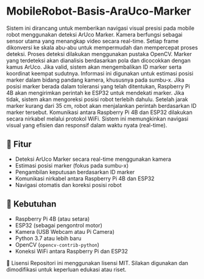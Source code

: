 # MobileRobot-Basis-AraUco-Marker

Sistem ini dirancang untuk memberikan navigasi visual presisi pada mobile robot menggunakan deteksi ArUco Marker. Kamera berfungsi sebagai sensor utama yang menangkap video secara real-time. Setiap frame dikonversi ke skala abu-abu untuk mempermudah dan mempercepat proses deteksi.
Proses deteksi dilakukan menggunakan pustaka OpenCV. Marker yang terdeteksi akan dianalisis berdasarkan pola dan dicocokkan dengan kamus ArUco. Jika valid, sistem akan mengembalikan ID marker serta koordinat keempat sudutnya. Informasi ini digunakan untuk estimasi posisi marker dalam bidang pandang kamera, khususnya pada sumbu-x.
Jika posisi marker berada dalam toleransi yang telah ditentukan, Raspberry Pi 4B akan mengirimkan perintah ke ESP32 untuk mendekati marker. Jika tidak, sistem akan mengoreksi posisi robot terlebih dahulu. Setelah jarak marker kurang dari 35 cm, robot akan menjalankan perintah berdasarkan ID marker tersebut.
Komunikasi antara Raspberry Pi 4B dan ESP32 dilakukan secara nirkabel melalui protokol WiFi. Sistem ini memungkinkan navigasi visual yang efisien dan responsif dalam waktu nyata (real-time).

## 📌 Fitur

- Deteksi ArUco Marker secara real-time menggunakan kamera
- Estimasi posisi marker (fokus pada sumbu-x)
- Pengambilan keputusan berdasarkan ID marker
- Komunikasi nirkabel antara Raspberry Pi 4B dan ESP32
- Navigasi otomatis dan koreksi posisi robot

## 🧰 Kebutuhan

- Raspberry Pi 4B (atau setara)
- ESP32 (sebagai pengontrol motor)
- Kamera (USB Webcam atau Pi Camera)
- Python 3.7 atau lebih baru
- OpenCV (`opencv-contrib-python`)
- Koneksi WiFi antara Raspberry Pi dan ESP32

📄 Lisensi
Repositori ini menggunakan lisensi MIT. Silakan digunakan dan dimodifikasi untuk keperluan edukasi atau riset.
